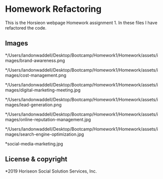 # Homework Refactoring

This is the Horsieon webpage Homework assignment 1. In these files I have refactored the code. 

## Images
*/Users/landonwaddell/Desktop/Bootcamp/Homework1/Homework/assets/images/brand-awareness.png

*/Users/landonwaddell/Desktop/Bootcamp/Homework1/Homework/assets/images/cost-management.png

*/Users/landonwaddell/Desktop/Bootcamp/Homework1/Homework/assets/images/digital-marketing-meeting.jpg

*/Users/landonwaddell/Desktop/Bootcamp/Homework1/Homework/assets/images/lead-generation.png

*/Users/landonwaddell/Desktop/Bootcamp/Homework1/Homework/assets/images/online-reputation-management.jpg

*/Users/landonwaddell/Desktop/Bootcamp/Homework1/Homework/assets/images/search-engine-optimization.jpg

*social-media-marketing.jpg

## License & copyright
*2019 Horiseon Social Solution Services, Inc.